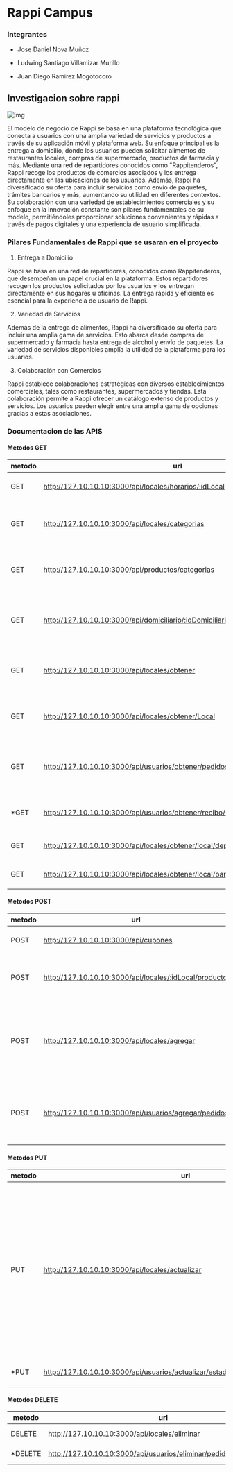 # Rappi Campus

### Integrantes

* Jose Daniel Nova Muñoz

* Ludwing Santiago Villamizar Murillo

* Juan Diego Ramirez Mogotocoro

## Investigacion sobre rappi

![img](./public/img/rappi.jpg)


El modelo de negocio de Rappi se basa en una plataforma tecnológica que conecta a usuarios con una amplia variedad de servicios y productos a través de su aplicación móvil y plataforma web. Su enfoque principal es la entrega a domicilio, donde los usuarios pueden solicitar alimentos de restaurantes locales, compras de supermercado, productos de farmacia y más. Mediante una red de repartidores conocidos como "Rappitenderos", Rappi recoge los productos de comercios asociados y los entrega directamente en las ubicaciones de los usuarios. Además, Rappi ha diversificado su oferta para incluir servicios como envío de paquetes, trámites bancarios y más, aumentando su utilidad en diferentes contextos. Su colaboración con una variedad de establecimientos comerciales y su enfoque en la innovación constante son pilares fundamentales de su modelo, permitiéndoles proporcionar soluciones convenientes y rápidas a través de pagos digitales y una experiencia de usuario simplificada.

### Pilares Fundamentales de Rappi que se usaran en el proyecto

1. Entrega a Domicilio

Rappi se basa en una red de repartidores, conocidos como Rappitenderos, que desempeñan un papel crucial en la plataforma. Estos repartidores recogen los productos solicitados por los usuarios y los entregan directamente en sus hogares u oficinas. La entrega rápida y eficiente es esencial para la experiencia de usuario de Rappi.

2. Variedad de Servicios

Además de la entrega de alimentos, Rappi ha diversificado su oferta para incluir una amplia gama de servicios. Esto abarca desde compras de supermercado y farmacia hasta entrega de alcohol y envío de paquetes. La variedad de servicios disponibles amplía la utilidad de la plataforma para los usuarios.

3. Colaboración con Comercios

Rappi establece colaboraciones estratégicas con diversos establecimientos comerciales, tales como restaurantes, supermercados y tiendas. Esta colaboración permite a Rappi ofrecer un catálogo extenso de productos y servicios. Los usuarios pueden elegir entre una amplia gama de opciones gracias a estas asociaciones.

### Documentacion de las APIS

#### Metodos GET

| metodo | url                                                          | body                                      | Descripcion                                                  |
| ------ | ------------------------------------------------------------ | ----------------------------------------- | ------------------------------------------------------------ |
| GET    | http://127.10.10.10:3000/api/locales/horarios/:idLocal       | NO                                        | Trae el horario de un local                                  |
| GET    | http://127.10.10.10:3000/api/locales/categorias              | ["alguna categoria", "alguna categoria2"] | Trae todos los locales que esten en la categoras dichas      |
| GET    | http://127.10.10.10:3000/api/productos/categorias            | ["alguna categoria", "alguna categoria2"] | Trae todos los productos que esten en la categoras dichas    |
| GET    | http://127.10.10.10:3000/api/domiciliario/:idDomiciliario/pedidos | NO                                        | Trae el numero de domicilios ha hecho el domiciliarios especificado |
| GET    | http://127.10.10.10:3000/api/locales/obtener                 | NO                                        | Trae todos los locales con su respectiva información         |
| GET    | http://127.10.10.10:3000/api/locales/obtener/Local           | NO                                        | Trae un local en especifico según el id del Token generado   |
| GET    | http://127.10.10.10:3000/api/usuarios/obtener/pedidos        | NO                                        | Trae un pedido en especifico según el id del Token generado  |
| *GET   | http://127.10.10.10:3000/api/usuarios/obtener/recibo/:id/:usuarioId | NO                                        | Trae un recibo detallado de pedido                           |
| GET    | http://127.10.10.10:3000/api/locales/obtener/local/departamento/:departamento | NO                                        | Trae los locales por departamento                            |
| GET    | http://127.10.10.10:3000/api/locales/obtener/local/barrio/:barrio | NO                                        | Trae los locales por barrio                                  |

#### Metodos POST

| metodo   | url                                                               |body                                        | Descripcion                                                       |
|----------|-------------------------------------------------------------------|--------------------------------------------|-------------------------------------------------------------------|
| POST      | http://127.10.10.10:3000/api/cupones                             | {"nombre":"cupon 1","descuento": 100, "tiempoValido": "100d"} | Agrega un nuevo cupon            |
| POST      | http://127.10.10.10:3000/api/locales/:idLocal/producto           | {"name": "producto 1", "precio": 100, "descripcion": "alguna descripcion", "descuento": 1, "categorias": ["alguna categoria"],"tiempoEstimado": 10, "costoEnvio": 10} | Agrega un nuevo producto a un local                               |
| POST | http://127.10.10.10:3000/api/locales/agregar | {"nombre": "local 1","direccion": {"departamento": "santander","barrio": "san carlos","comentario": "algun comentario","clave": "12a #12-21"},"estrellas": 4,"vip": true,"categorias": ["ropa"],"horario": [{"dia": "lunes","horas": "10am - 5pm"}],"activo": 1,"faq": [{"pregunta": "alguna pregunta","respuesta": "alguna respuesta"}],"productos": []} | Agrega un nuevo local |
| POST | http://127.10.10.10:3000/api/usuarios/agregar/pedidos | {"localId": "64e676c0aae9ada8e08ac734","productos": ["64e678bf03f53f7aa07ee2ce"],"costoTotal": 100000,"descuentoTotal": 20,"fechaPedido": "2023-03-04","tiempoFinalEntrega": "2209-03-02","domiciliarioId": "64d26d1e0900c20b3b9db0e8","estado": 4} | Agrega un nuevo pedido |

#### Metodos PUT

| metodo | url                                                          | body                                                         | Descripcion                    |
| ------ | ------------------------------------------------------------ | ------------------------------------------------------------ | ------------------------------ |
| PUT    | http://127.10.10.10:3000/api/locales/actualizar              | {"nombre": "local 1","direccion": {"departamento": "santander","barrio": "san carlos","comentario": "algun comentario","clave": "12a #12-21"},"estrellas": 4,"vip": true,"categorias": ["ropa"],"horario": [{"dia": "lunes","horas": "10am - 5pm"}],"activo": 1,"faq": [{"pregunta": "alguna pregunta","respuesta": "alguna respuesta"}],"productos": []} | Actualiza un cabio del local   |
| *PUT   | http://127.10.10.10:3000/api/usuarios/actualizar/estado/pedido/:id/:usuarioId/:estado | NO                                                           | Actualiza el estado del pedido |


#### Metodos DELETE

| metodo  | url                                                          | body | Descripcion       |
| ------- | ------------------------------------------------------------ | ---- | ----------------- |
| DELETE  | http://127.10.10.10:3000/api/locales/eliminar                | NO   | Elimina un local  |
| *DELETE | http://127.10.10.10:3000/api/usuarios/eliminar/pedidos/:id/:usuarioId | NO   | Elimina un pedido |
